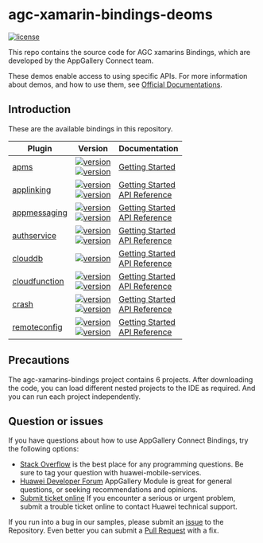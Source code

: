 # agc-xamarin-bindings-deoms
[![license](https://img.shields.io/badge/license-Apache--2.0-green)](./LICENCE)

This repo contains the source code for AGC xamarins Bindings, which are developed by the AppGallery Connect team.

These demos enable access to using specific APIs. For more information
about demos, and how to use them, see
[Official Documentations](https://developer.huawei.com/consumer/en/doc/development/AppGallery-connect-Guides/agc-get-started).


## Introduction
These are the available bindings in this repository.

| Plugin | Version | Documentation |
|--------|-----|-----|
| [apms](./apms)|[![version](https://img.shields.io/nuget/v/Huawei.Agconnect.iOS.Apms.svg?label=Xamarin.iOS)](./apms/ios) <br>[![version](https://img.shields.io/nuget/v/Huawei.Agconnect.Apms.svg?label=Xamarin.Android)](./apms/android)|[Getting Started](https://developer.huawei.com/consumer/en/doc/development/AppGallery-connect-Guides/agc-apm-introduction-0000001052247254) <br/>  |
| [applinking](./applinking)|[![version](https://img.shields.io/nuget/v/Huawei.Agconnect.iOS.Applinking.svg?label=Xamarin.iOS)](https://www.nuget.org/packages/Huawei.Agconnect.iOS.Applinking) <br>[![version](https://img.shields.io/nuget/v/Huawei.Agconnect.Applinking.svg?label=Xamarin.Android)](https://www.nuget.org/packages/Huawei.Agconnect.Applinking)|[Getting Started](https://developer.huawei.com/consumer/en/doc/development/AppGallery-connect-Guides/agc-get-started-xamarin#h1-1617284872937-1) <br/> [API Reference](https://developer.huawei.com/consumer/en/doc/development/AppGallery-connect-References/applinking-overview-main-0000001076677086) |
| [appmessaging](./appmessaging)|[![version](https://img.shields.io/nuget/v/Huawei.Agconnect.iOS.Appmessaging.svg?label=Xamarin.iOS)](https://www.nuget.org/packages/Huawei.Agconnect.iOS.Appmessaging) <br>[![version](https://img.shields.io/nuget/v/Huawei.Agconnect.Appmessaging.svg?label=Xamarin.Android)](https://www.nuget.org/packages/Huawei.Agconnect.Appmessaging)|[Getting Started](https://developer.huawei.com/consumer/en/doc/development/AppGallery-connect-Guides/agc-get-started-xamarin#h1-1617284872937-1) <br/> [API Reference](https://developer.huawei.com/consumer/en/doc/development/AppGallery-connect-References/appmessaging-overview-main-0000001070934262) |
| [authservice](./auth)|[![version](https://img.shields.io/nuget/v/Huawei.Agconnect.iOS.Auth.svg?label=Xamarin.iOS)](https://www.nuget.org/packages/Huawei.Agconnect.iOS.Auth) <br>[![version](https://img.shields.io/nuget/v/Huawei.Agconnect.Auth.svg?label=Xamarin.Android)](https://www.nuget.org/packages/Huawei.Agconnect.Auth) |[Getting Started](https://developer.huawei.com/consumer/en/doc/development/AppGallery-connect-Guides/agc-get-started-xamarin#h1-1617284872937-1) <br/> [API Reference](https://developer.huawei.com/consumer/en/doc/development/AppGallery-connect-References/auth-overview-main-0000001098779626) |
| [clouddb](./clouddb)|[![version](https://img.shields.io/nuget/v/Huawei.Agconnect.CloudDatabase.svg?label=Xamarin.Android)](https://www.nuget.org/packages/Huawei.Agconnect.CloudDatabase) |[Getting Started](https://developer.huawei.com/consumer/en/doc/development/AppGallery-connect-Guides/agc-get-started-xamarin#h1-1617284872937-1) <br/> [API Reference](https://developer.huawei.com/consumer/en/doc/development/AppGallery-connect-References/clouddb-xamarin-0000001111776788) |
| [cloudfunction](./cloudfunctions)|[![version](https://img.shields.io/nuget/v/Huawei.Agconnect.iOS.Function.svg?label=Xamarin.iOS)](https://www.nuget.org/packages/Huawei.Agconnect.iOS.Function) <br>[![version](https://img.shields.io/nuget/v/Huawei.Agconnect.Function.svg?label=Xamarin.Android)](https://www.nuget.org/packages/Huawei.Agconnect.Function) |[Getting Started](https://developer.huawei.com/consumer/en/doc/development/AppGallery-connect-Guides/agc-get-started-xamarin#h1-1617284872937-1) <br/> [API Reference](https://developer.huawei.com/consumer/en/doc/development/AppGallery-connect-References/cloudfunctions-overview-main-0000001097403208) |
| [crash](./crash)|[![version](https://img.shields.io/nuget/v/Huawei.Agconnect.iOS.Crash.svg?label=Xamarin.iOS)](https://www.nuget.org/packages/Huawei.Agconnect.iOS.Crash) <br>[![version](https://img.shields.io/nuget/v/Huawei.Agconnect.Crash.svg?label=Xamarin.Android)](https://www.nuget.org/packages/Huawei.Agconnect.Crash)|[Getting Started](https://developer.huawei.com/consumer/en/doc/development/AppGallery-connect-Guides/agc-get-started-xamarin#h1-1617284872937-1) <br/> [API Reference](https://developer.huawei.com/consumer/en/doc/development/AppGallery-connect-References/crash-overview-main-0000001130785207) |
| [remoteconfig](./remoteconfig) | [![version](https://img.shields.io/nuget/v/Huawei.Agconnect.iOS.Remoteconfig.svg?label=Xamarin.iOS)](https://www.nuget.org/packages/Huawei.Agconnect.iOS.Remoteconfig) <br>[![version](https://img.shields.io/nuget/v/Huawei.Agconnect.Remoteconfig.svg?label=Xamarin.Android)](https://www.nuget.org/packages/Huawei.Agconnect.Remoteconfig)|[Getting Started](https://developer.huawei.com/consumer/en/doc/development/AppGallery-connect-Guides/remoteconfig-xamarin-releasenotes-0000001135676681) <br/> [API Reference](https://developer.huawei.com/consumer/en/doc/development/AppGallery-connect-References/remoteconfig-overview-main-0000001088768192) |


## Precautions
The agc-xamarins-bindings project contains 6 projects. After downloading the code, you can load different nested projects to the IDE as required. And you can run each project independently.

## Question or issues
If you have questions about how to use AppGallery Connect Bindings, try the following options:  
* [Stack Overflow](https://stackoverflow.com/questions/tagged/appgallery) is the best place for any programming questions. Be sure to tag your question with huawei-mobile-services.  
* [Huawei Developer Forum](https://forums.developer.huawei.com/forumPortal/en/home?fid=0101188387844930001) AppGallery Module is great for general questions, or seeking recommendations and opinions.
* [Submit ticket online](https://developer.huawei.com/consumer/en/support/feedback/#/) If you encounter a serious or urgent problem, submit a trouble ticket online to contact Huawei technical support.

If you run into a bug in our samples, please submit an [issue](https://github.com/AppGalleryConnect/agc-android-bindings/issues) to the Repository. Even better you can submit a [Pull Request](https://github.com/AppGalleryConnect/agc-android-bindings/pulls) with a fix.

